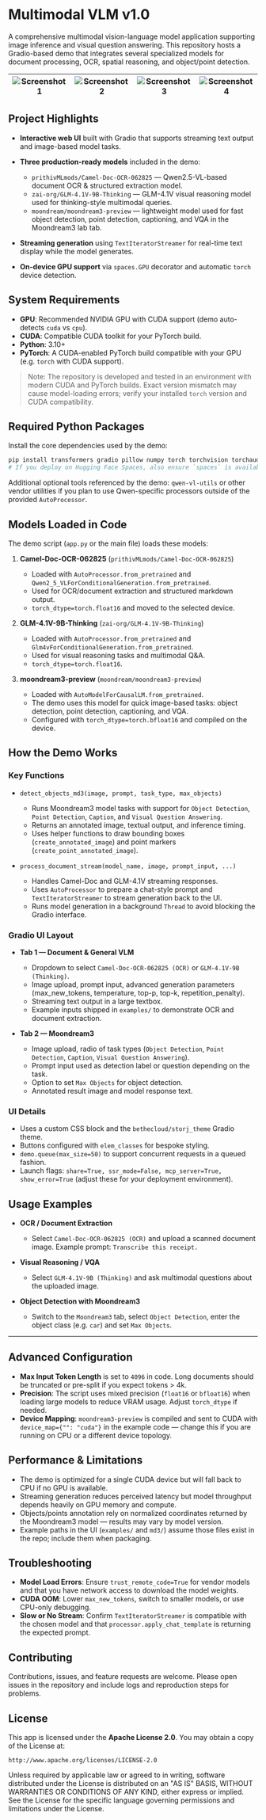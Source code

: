# **Multimodal VLM v1.0**

A comprehensive multimodal vision-language model application supporting image inference and visual question answering. This repository hosts a Gradio-based demo that integrates several specialized models for document processing, OCR, spatial reasoning, and object/point detection.

| ![Screenshot 1](https://cdn-uploads.huggingface.co/production/uploads/65bb837dbfb878f46c77de4c/_S19YAr5DxH-xy6VCwePx.png) | ![Screenshot 2](https://cdn-uploads.huggingface.co/production/uploads/65bb837dbfb878f46c77de4c/2i_-jl3oyV5xS0JKt3kEL.png) | ![Screenshot 3](https://cdn-uploads.huggingface.co/production/uploads/65bb837dbfb878f46c77de4c/t_uKEbQYoqukwC0y3pxoZ.png) | ![Screenshot 4](https://cdn-uploads.huggingface.co/production/uploads/65bb837dbfb878f46c77de4c/TVvTv5op71U0ZD34Hmthr.png) |
|---|---|---|---|

## Project Highlights

* **Interactive web UI** built with Gradio that supports streaming text output and image-based model tasks.
* **Three production-ready models** included in the demo:

  * `prithivMLmods/Camel-Doc-OCR-062825` — Qwen2.5-VL-based document OCR & structured extraction model.
  * `zai-org/GLM-4.1V-9B-Thinking` — GLM-4.1V visual reasoning model used for thinking-style multimodal queries.
  * `moondream/moondream3-preview` — lightweight model used for fast object detection, point detection, captioning, and VQA in the Moondream3 lab tab.
* **Streaming generation** using `TextIteratorStreamer` for real-time text display while the model generates.
* **On-device GPU support** via `spaces.GPU` decorator and automatic `torch` device detection.

## System Requirements

* **GPU**: Recommended NVIDIA GPU with CUDA support (demo auto-detects `cuda` vs `cpu`).
* **CUDA**: Compatible CUDA toolkit for your PyTorch build.
* **Python**: 3.10+
* **PyTorch**: A CUDA-enabled PyTorch build compatible with your GPU (e.g. `torch` with CUDA support).

> Note: The repository is developed and tested in an environment with modern CUDA and PyTorch builds. Exact version mismatch may cause model-loading errors; verify your installed `torch` version and CUDA compatibility.

## Required Python Packages

Install the core dependencies used by the demo:

```bash
pip install transformers gradio pillow numpy torch torchvision torchaudio supervision
# If you deploy on Hugging Face Spaces, also ensure `spaces` is available in that environment.
```

Additional optional tools referenced by the demo: `qwen-vl-utils` or other vendor utilities if you plan to use Qwen-specific processors outside of the provided `AutoProcessor`.

## Models Loaded in Code

The demo script (`app.py` or the main file) loads these models:

1. **Camel-Doc-OCR-062825** (`prithivMLmods/Camel-Doc-OCR-062825`)

   * Loaded with `AutoProcessor.from_pretrained` and `Qwen2_5_VLForConditionalGeneration.from_pretrained`.
   * Used for OCR/document extraction and structured markdown output.
   * `torch_dtype=torch.float16` and moved to the selected device.

2. **GLM-4.1V-9B-Thinking** (`zai-org/GLM-4.1V-9B-Thinking`)

   * Loaded with `AutoProcessor.from_pretrained` and `Glm4vForConditionalGeneration.from_pretrained`.
   * Used for visual reasoning tasks and multimodal Q&A.
   * `torch_dtype=torch.float16`.

3. **moondream3-preview** (`moondream/moondream3-preview`)

   * Loaded with `AutoModelForCausalLM.from_pretrained`.
   * The demo uses this model for quick image-based tasks: object detection, point detection, captioning, and VQA.
   * Configured with `torch_dtype=torch.bfloat16` and compiled on the device.

## How the Demo Works

### Key Functions

* `detect_objects_md3(image, prompt, task_type, max_objects)`

  * Runs Moondream3 model tasks with support for `Object Detection`, `Point Detection`, `Caption`, and `Visual Question Answering`.
  * Returns an annotated image, textual output, and inference timing.
  * Uses helper functions to draw bounding boxes (`create_annotated_image`) and point markers (`create_point_annotated_image`).

* `process_document_stream(model_name, image, prompt_input, ...)`

  * Handles Camel-Doc and GLM-4.1V streaming responses.
  * Uses `AutoProcessor` to prepare a chat-style prompt and `TextIteratorStreamer` to stream generation back to the UI.
  * Runs model generation in a background `Thread` to avoid blocking the Gradio interface.

### Gradio UI Layout

* **Tab 1 — Document & General VLM**

  * Dropdown to select `Camel-Doc-OCR-062825 (OCR)` or `GLM-4.1V-9B (Thinking)`.
  * Image upload, prompt input, advanced generation parameters (max_new_tokens, temperature, top-p, top-k, repetition_penalty).
  * Streaming text output in a large textbox.
  * Example inputs shipped in `examples/` to demonstrate OCR and document extraction.

* **Tab 2 — Moondream3**

  * Image upload, radio of task types (`Object Detection`, `Point Detection`, `Caption`, `Visual Question Answering`).
  * Prompt input used as detection label or question depending on the task.
  * Option to set `Max Objects` for object detection.
  * Annotated result image and model response text.

### UI Details

* Uses a custom CSS block and the `bethecloud/storj_theme` Gradio theme.
* Buttons configured with `elem_classes` for bespoke styling.
* `demo.queue(max_size=50)` to support concurrent requests in a queued fashion.
* Launch flags: `share=True, ssr_mode=False, mcp_server=True, show_error=True` (adjust these for your deployment environment).

## Usage Examples

* **OCR / Document Extraction**

  * Select `Camel-Doc-OCR-062825 (OCR)` and upload a scanned document image. Example prompt: `Transcribe this receipt.`

* **Visual Reasoning / VQA**

  * Select `GLM-4.1V-9B (Thinking)` and ask multimodal questions about the uploaded image.

* **Object Detection with Moondream3**

  * Switch to the `Moondream3` tab, select `Object Detection`, enter the object class (e.g. `car`) and set `Max Objects`.

---

## Advanced Configuration

* **Max Input Token Length** is set to `4096` in code. Long documents should be truncated or pre-split if you expect tokens > 4k.
* **Precision**: The script uses mixed precision (`float16` or `bfloat16`) when loading large models to reduce VRAM usage. Adjust `torch_dtype` if needed.
* **Device Mapping**: `moondream3-preview` is compiled and sent to CUDA with `device_map={"": "cuda"}` in the example code — change this if you are running on CPU or a different device topology.

## Performance & Limitations

* The demo is optimized for a single CUDA device but will fall back to CPU if no GPU is available.
* Streaming generation reduces perceived latency but model throughput depends heavily on GPU memory and compute.
* Objects/points annotation rely on normalized coordinates returned by the Moondream3 model — results may vary by model version.
* Example paths in the UI (`examples/` and `md3/`) assume those files exist in the repo; include them when packaging.

## Troubleshooting

* **Model Load Errors**: Ensure `trust_remote_code=True` for vendor models and that you have network access to download the model weights.
* **CUDA OOM**: Lower `max_new_tokens`, switch to smaller models, or use CPU-only debugging.
* **Slow or No Stream**: Confirm `TextIteratorStreamer` is compatible with the chosen model and that `processor.apply_chat_template` is returning the expected prompt.

## Contributing

Contributions, issues, and feature requests are welcome. Please open issues in the repository and include logs and reproduction steps for problems.

## License

This app is licensed under the **Apache License 2.0**. You may obtain a copy of the License at:

```
http://www.apache.org/licenses/LICENSE-2.0
```

Unless required by applicable law or agreed to in writing, software distributed under the License is distributed on an "AS IS" BASIS, WITHOUT WARRANTIES OR CONDITIONS OF ANY KIND, either express or implied. See the License for the specific language governing permissions and limitations under the License.
